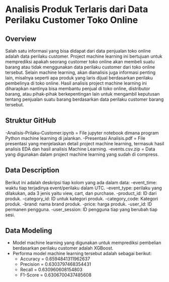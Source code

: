 # Analisis Produk Terlaris dari Data Perilaku Customer Toko Online
## Overview
Salah satu informasi yang bisa didapat dari data penjualan toko online adalah data perilaku customer. Project machine learning ini bertujuan untuk memprediksi apakah seorang customer toko online akan membeli suatu barang atau tidak menggunakan data perilaku customer dari toko online tersebut. Selain machine learning, akan dianalisis juga informasi penting lain, misalnya seperti apa produk yang laris dijual berdasarkan perilaku pembelinya di toko online. Hasil analisis project machine learning ini diharapkan nantinya bisa membantu penjual di toko online, distributor barang, atau pihak-pihak berkepentingan lain untuk mengambil keputusan tentang penjualan suatu barang berdasarkan data perilaku customer barang tersebut.
## Struktur GitHub
-Analisis-Prilaku-Customer.ipynb = File jupyter notebook dimana program Python machine learning di jalankan.
-Presentasi Analisis.pdf = File presentasi yang menjelaskan detail project machine learning, termasuk hasil analisis EDA dan hasil analisis Machine Learning.
-events.csv.zip = Data yang digunakan dalam project machine learning yang sudah di compress.
## Data Description
Berikut ini adalah deskripsi tiap kolom yang ada dalam data:
-event_time: waktu tiap terjadinya event/perilaku dalam UTC.
-event_type: perilaku yang dilakukan, ada 3 jenis yaitu view, cart, dan purchase.
-product_id: ID dari produk.
-category_id: ID untuk kategori produk.
-category_code: Kategori produk.
-brand: nama brand produk.
-price: harga produk.
-user_id: ID permanen pengguna.
-user_session: ID pengguna tiap yang berubah tiap sesi.
## Data Modeling
- Model machine learning yang digunakan untuk memprediksi pembelian berdasarkan perilaku customer adalah XGBoost.
- Performa model machine learning tersebut adalah sebagai berikut:
  - Accuracy = 0.6594841311962637
  - Precision = 0.6303797468354431
  - Recall = 0.630960608154803
  - F1-Score = 0.6306700437485608
